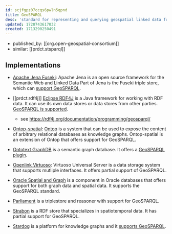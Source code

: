 ```yaml
---
id: scjfgpz07ccqs6pwln5qpnd
title: GeoSPARQL
desc: 'standard for representing and querying geospatial linked data for the Semantic Web from the Open Geospatial Consortium (OGC)'
updated: 1720743617032
created: 1713290250491
---
```


- published_by: [[org.open-geospatial-consortium]]
- similar: [[prdct.stsparql]]

## Implementations

-   [Apache Jena Fuseki](https://jena.apache.org/documentation/fuseki2/): Apache Jena is an open source framework for the Semantic Web and Linked Data Part of Jena is the Fuseki triple store, which can [support GeoSPARQL](https://jena.apache.org/documentation/geosparql/geosparql-fuseki).
    
- [[prdct.rdf4j]]  [Eclipse RDF4J](https://rdf4j.org/about/) is a Java framework for working with RDF data. It can use its own data stores or data stores from other parties. [GeoSPARQL is supported](https://rdf4j.org/documentation/programming/geosparql/).
  - see https://rdf4j.org/documentation/programming/geosparql/
    
-   [Ontop-spatial](http://ontop-spatial.di.uoa.gr/): [Ontop](https://ontop-vkg.org/guide/) is a system that can be used to expose the content of arbitrary relational databases as knowledge graphs. Ontop-spatial is an extension of Ontop that offers support for GeoSPARQL.
    
-   [Ontotext GraphDB](https://www.ontotext.com/products/graphdb/) is a semantic graph database. It offers a [GeoSPARQL plugin](http://graphdb.ontotext.com/documentation/standard/geosparql-support.html).
    
-   [Openlink Virtuoso](https://virtuoso.openlinksw.com/): Virtuoso Universal Server is a data storage system that supports mutliple interfaces. It offers partial support of GeoSPARQL.
    
-   [Oracle Spatial and Graph](https://www.oracle.com/database/technologies/spatialandgraph.html) is a component in Oracle databases that offers support for both graph data and spatial data. It supports the GeoSPARQL standard.
    
-   [Parliament](https://github.com/SemWebCentral/parliament) is a triplestore and reasoner with support for GeoSPARQL.
    
-   [Strabon](http://www.strabon.di.uoa.gr/) is a RDF store that specializes in spatiotemporal data. It has partial support for GeoSPARQL.
    
-   [Stardog](https://www.stardog.com/) is a platform for knowledge graphs and it [supports GeoSPARQL](https://www.stardog.com/docs/#_geospatial_query).